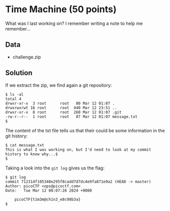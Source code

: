# Time Machine (50 points)
What was I last working on? I remember writing a note to help me remember...

## Data
* challenge.zip

## Solution
If we extract the zip, we find again a git repository:
```
$ ls -al
total 4
drwxr-xr-x  3 root      root   80 Mar 12 01:07 .
drwxrwxrwt 16 root      root  440 Mar 12 23:51 ..
drwxr-xr-x  8 root      root  260 Mar 12 01:07 .git
-rw-r--r--  1 root      root   87 Mar 12 01:07 message.txt
$
```

The content of the txt file tells us that their could be some information in the git history:
```
$ cat message.txt
This is what I was working on, but I'd need to look at my commit history to know why...$
$
```

Taking a look into the `git log` gives us the flag:
```
$ git log
commit 712314f105348e295f8cadd7d7dc4e9fa871e9a2 (HEAD -> master)
Author: picoCTF <ops@picoctf.com>
Date:   Tue Mar 12 00:07:26 2024 +0000

    picoCTF{t1m3m@ch1n3_e8c98b3a}
$
```
